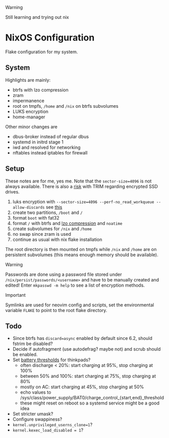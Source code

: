 > [!Warning]
> Still learning and trying out nix

# NixOS Configuration

Flake configuration for my system.

## System

Highlights are mainly:

- btrfs with lzo compression
- zram
- impermanence
- root on tmpfs, `/home` and `/nix` on btrfs subvolumes
- LUKS encryption
- home-manager

Other minor changes are

- dbus-broker instead of regular dbus
- systemd in initrd stage 1
- iwd and resolved for networking
- nftables instead iptables for firewall

## Setup

These notes are for me, yes me. Note that the `sector-size=4096` is not always
available. There is also a [risk](https://wiki.archlinux.org/title/Dm-crypt/Specialties#Discard/TRIM_support_for_solid_state_drives_(SSD)) with TRIM regarding encrypted SSD drives.

1. luks encryption with `--sector-size=4096 --perf-no_read_workqueue --allow-discards` see [this](https://www.reddit.com/r/Fedora/comments/rzvhyg/default_luks_encryption_settings_on_fedora_can_be/)
2. create two partitions, `/boot` and `/`
3. format `boot` with fat32
4. format `/` with btrfs and [lzo compression](https://gist.github.com/braindevices/fde49c6a8f6b9aaf563fb977562aafec) and `noatime`
5. create subvolumes for `/nix` and `/home`
6. no swap since zram is used
7. continue as usual with nix flake installation

The root directory is then mounted on tmpfs while `/nix` and `/home` are on
persistent subvolumes (this means enough memory should be available).

> [!Warning]
> Passwords are done using a password file stored under
> `/nix/persist/passwords/<username>` and have to be manually created and
> edited! Enter `mkpasswd -m help` to see a list of encryption methods.

> [!Important]
> Symlinks are used for neovim config and scripts, set the environmental
> variable `FLAKE` to point to the root flake directory.

## Todo

- Since btrfs has `discard=async` enabled by default since 6.2, should fstrim be disabled?
- Decide if autofragment (use autodefrag? maybe not) and scrub should be enabled.
- Set [battery thresholds](https://github.com/teleshoes/tpacpi-bat) for thinkpads?
    - often discharge < 20%: start charging at 95%, stop charging at 100%
    - between 50% and 100%: start charging at 75%, stop charging at 80%
    - mostly on AC: start charging at 45%, stop charging at 50%
    - echo values to /sys/class/power_supply/BAT0/charge_control_{start,end}_threshold
    - these might reset on reboot so a systemd service might be a good idea
- Set stricter umask?
- Configure swappiness?
- `kernel.unprivileged_userns_clone=1`?
- `kernel.kexec_load_disabled = 1`?

